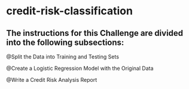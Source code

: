 # credit-risk-classification
## The instructions for this Challenge are divided into the following subsections:

  @Split the Data into Training and Testing Sets

  @Create a Logistic Regression Model with the Original Data

  @Write a Credit Risk Analysis Report
